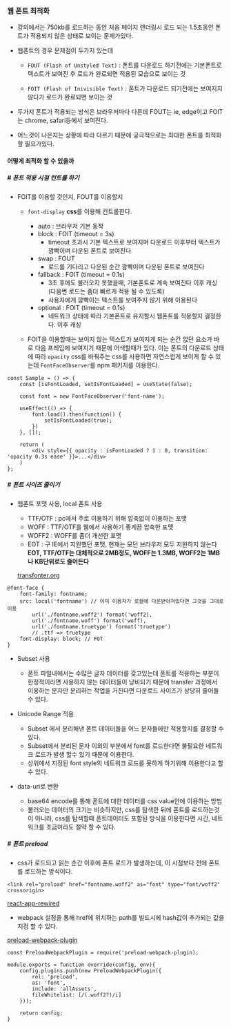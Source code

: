 ### 웹 폰트 최적화

- 강의에서는 750kb를 로드하는 동안 처음 페이지 랜더링시 로드 되는 1.5초동안 폰트가 적용되지 않은 상태로 보이는 문제가있다.

- 웹폰트의 경우 문제점이 두가지 있는데
    - `FOUT (Flash of Unstyled Text)` : 폰트를 다운로드 하기전에는 기본폰트로 텍스트가 보여진 후 로드가 완료되면 적용된 모습으로 보이는 것

    - `FOIT (Flash of Inivisible Text)` : 폰트가 다운로드 되기전에는 보여지지 않다가 로드가 완료되면 보이는 것

- 두가지 폰트가 적용되는 방식은 브라우저마다 다른데 FOUT는 ie, edge이고 FOIT는 chrome, safari등에서 보여진다.

- 어느것이 나은지는 상황에 따라 다르기 때문에 궁극적으로는 최대한 폰트를 최적화할 필요가있다.

#### 어떻게 최적화 할 수 있을까

##### # 폰트 적용 시점 컨트롤 하기

- FOIT를 이용할 것인지, FOUT를 이용할지
    - `font-display` **css**를 이용해 컨트롤한다.
        - auto : 브라우저 기본 동작
        - block : FOIT (timeout = 3s)
            - timeout 초과시 기본 텍스트로 보여지며 다운로드 이후부터 텍스트가 깜빡이며 다운된 폰트로 보여진다
        - swap : FOUT
            - 로드를 기다리고 다운된 순간 깜빡이며 다운된 폰트로 보여진다
        - fallback : FOIT (timeout = 0.1s)
            - 3초 후에도 불러오지 못했을때, 기본폰트로 계속 보여진다 이후 캐싱 (다음번 로드는 좀더 빠르게 적용 될 수 있도록)
            - 사용자에게 깜빡이는 텍스트를 보여주지 않기 위해 이용된다
        - optional : FOIT (timeout = 0.1s)
            - 네트워크 상태에 따라 기본폰트로 유지할시 웹폰트를 적용할지 결정한다. 이후 캐싱

    - FOIT을 이용할때는 보이지 않는 텍스트가 보여지게 되는 순간 없던 요소가 바로 다음 프레임에 보여지기 때문에 어색할때가 있다. 이는 폰트의 다운로드 상태에 따라 `opacity` css를 바꿔주는 css를 사용하면 자연스럽게 보이게 할 수 있는데 `FontFaceObserver`를 npm 패키지를 이용한다.

```
const Sample = () => {
    const [isFontLoaded, setIsFontLoaded] = useState(false);

    const font = new FontFaceObserver('font-name');

    useEffect(() => {
        font.load().then(function() {
            setIsFontLoaded(true);
        })
    }, []);

    return (
        <div style={{ opacity : isFontLoaded ? 1 : 0, transition: 'opacity 0.3s ease' }}>...</div>
    )
};

```

##### # 폰트 사이즈 줄이기

- 웹폰트 포맷 사용, local 폰트 사용
    - TTF/OTF : pc에서 주로 이용하기 위해 압축없이 이용하는 포맷
    - WOFF : TTF/OTF를 웹에서 사용하기 좋게끔 압축한 포맷
    - WOFF2 : WOFF를 좀더 개선한 포맷
    - EOT : 구 IE에서 지원했던 포맷, 현재는 모던 브라우저 모두 지원하지 않는다
    **EOT, TTF/OTF는 대체적으로 2MB정도, WOFF는 1.3MB, WOFF2는 1MB나 KB단위로도 줄어든다**

    [transfonter.org](https://transfonter.org)

```
@font-face {
    font-family: fontname;
    src: local('fontname') // 이미 이용자가 로컬에 다운받아져있다면 그것을 그대로 이용
        url('./fontname.woff2') format('woff2),
        url('./fontname.woff') format('woff),
        url('./fontname.truetype') format('truetype')
        // .ttf => truetype
    font-display: block; // FOT
}
```

- Subset 사용
    - 폰트 파일내에서는 수많은 글자 데이터를 갖고있는데 폰트를 적용하는 부분이 한정적이라면 사용하지 않는 데이터들이 낭비되기 때문에 transfer 과정에서 이용하는 문자만 분리하는 작업을 거친다면 다운로드 사이즈가 상당히 줄어들 수 있다.
    
- Unicode Range 적용
    - Subset 에서 분리해낸 폰트 데이터들을 어느 문자들에만 적용할지를 결정할 수 있다.
    - Subset에서 분리된 문자 이외의 부분에서 font를 로드한다면 불필요한 네트워크 로드가 발생 할수 있기 때문에 이용한다.
    - 상위에서 지정된 font style의 네트워크 로드를 못하게 하기위해 이용한다고 할 수 있다.
- data-uri로 변환
    - base64 encode를 통해 폰트에 대한 데이터를 css value안에 이용하는 방법
    - 불러오는 데이터의 크기는 비슷하지만, css를 탐색한 뒤에 폰트를 로드하는것이 아니라, css를 탐색할때 폰트데이터도 포함된 방식을 이용한다면 시간, 네트워크를 조금이라도 절약 할 수 있다.

##### # 폰트 preload
- css가 로드되고 읽는 순간 이후에 폰트 로드가 발생하는데, 이 시점보다 전에 폰트를 로드하는 방식이다.

```
<link rel="preload" href="fontname.woff2" as="font" type="font/woff2" crossorigin>
```

[react-app-rewired](https://www.npmjs.com/package/react-app-rewired)

- webpack 설정을 통해 href에 위치하는 path를 빌드시에 hash값이 추가되는 값을 지정 할 수 있다.

[preload-webpack-plugin](https://www.npmjs.com/package/preload-webpack-plugin)

```
const PreloadWebpackPlugin = require('preload-webpack-plugin);

module.exports = function override(config, env){
    config.plugins.push(new PreloadWebpackPlugin({
        rel: 'preload',
        as: 'font',
        include: 'allAssets',
        fileWhitelist: [/(.woff2?)/i]
    }));

    return config;
}
```
